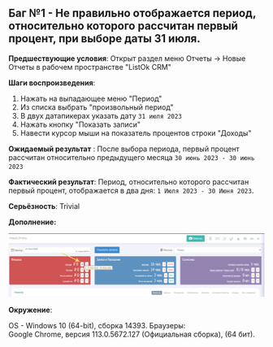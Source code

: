 ## Баг №1 - Не правильно отображается период, относительно которого рассчитан первый процент, при выборе даты 31 июля.

__Предшествующие условия__:
Открыт раздел меню Отчеты → Новые Отчеты в рабочем пространстве "ListOk CRM"

__Шаги воспроизведения__:
1. Нажать на выпадающее меню "Период"
2. Из списка выбрать "произвольный период"
3. В двух датапикерах указать дату  `31 июля 2023`
4. Нажать кнопку "Показать записи"
5. Навести курсор мыши на показатель процентов строки "Доходы"

__Ожидаемый результат__ : После выбора периода, первый процент рассчитан относительно предыдущего месяца `30 июнь 2023 - 30 июнь 2023` 

__Фактический результат__: Период, относительно которого рассчитан первый процент, отображается в два дня: `1 Июля 2023 - 30 Июня 2023`. 

__Серьёзность__: Trivial

__Дополнение:__

![31 июля](/img/31_July.png)

__Окружение__: 

OS - Windows 10 (64-bit), сборка 14393.
Браузеры:  
Google Chrome, версия 113.0.5672.127 (Официальная сборка), (64 бит).

